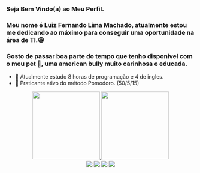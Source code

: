 ### Seja Bem Vindo(a) ao Meu Perfil.
### Meu nome é Luiz Fernando Lima Machado, atualmente estou me dedicando ao máximo para conseguir uma oportunidade na área de TI.😀
<h3> Gosto de passar boa parte do tempo que tenho disponivel com o meu pet 🐶, uma american bully muito carinhosa e educada. </h3>

- 🌱 Atualmente estudo 8 horas de programação e 4 de ingles.
- 🍅 Praticante ativo do método Pomodoro. (50/5/15) 

<div align="center">
  <a href="https://github.com/rafaballerini">
  <img height="180em" src="https://github-readme-stats.vercel.app/api?username=LufeFBS&show_icons=true&theme=dark&include_all_commits=true&count_private=true"/>
  <img height="180em" src="https://github-readme-stats.vercel.app/api/top-langs/?username=rafaballerini&layout=compact&langs_count=7&theme=dark"/>
</div>
  
 <div align="center">
   <img align="center" src="https://img.shields.io/badge/JavaScript-323330?style=for-the-badge&logo=javascript&logoColor=F7DF1E" />
   <img align="center" src="https://img.shields.io/badge/HTML-239120?style=for-the-badge&logo=html5&logoColor=white" />
   <img align="center" src="https://img.shields.io/badge/CSS3-1572B6?style=for-the-badge&logo=css3&logoColor=white" />
   <img align="center" src="https://img.shields.io/badge/Java-ED8B00?style=for-the-badge&logo=java&logoColor=white" />
 </div>
  
  

